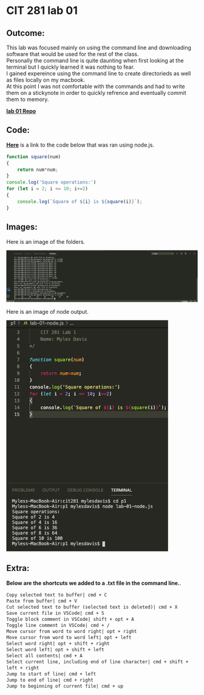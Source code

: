 # CIT 281 lab 01

## Outcome: 

This lab was focused mainly on using the command line and downloading software that would be used for the rest of the class.    
Personally the command line is quite daunting when first looking at the terminal but I quickly learned it was nothing to fear.    
I gained expereince using the command line to create directorieds as well as files locally on my macbook.    
At this point I was not comfortable with the commands and had to write them on a stickynote in order to quickly refrence and eventually commit them to memory. 
   
**[lab 01 Repo](https://github.com/UO-CIT-Myles-P-D/cit281-lab01)**
   
## Code:

**[Here](https://github.com/Myles-P-D/cit281-lab01/blob/main/lab-01-node.js)** is a link to the code below that was ran using node.js.  

```javascript
function square(num)
{
    return num*num; 
}
console.log('Square operations:')
for (let i = 2; i <= 10; i+=2)
{
    console.log(`Square of ${i} is ${square(i)}`);
}
```

## Images: 
     
Here is an image of the folders.    
    
![folders image](https://github.com/Myles-P-D/cit281-lab01/blob/main/lab-01-folders.png?raw=true "Folders image")
     
Here is an image of node output.    
    
![lab 01 image](https://github.com/Myles-P-D/cit281-lab01/blob/main/lab-01-node.png?raw=true "lab 01 screenshot")
    
## Extra:    
    
**Below are the shortcuts we added to a .txt file in the command line.**.   
    
```
Copy selected text to buffer| cmd + C
Paste from buffer| cmd + V
Cut selected text to buffer (selected text is deleted)| cmd + X
Save current file in VSCode| cmd + S
Toggle block comment in VSCode| shift + opt + A
Toggle line comment in VSCode| cmd + /
Move cursor from word to word right| opt + right
Move cursor from word to word left| opt + left
Select word right| opt + shift + right
Select word left| opt + shift + left
Select all contents| cmd + A
Select current line, including end of line character| cmd + shift + left + right
Jump to start of line| cmd + left
Jump to end of line| cmd + right
Jump to beginning of current file| cmd + up
```


